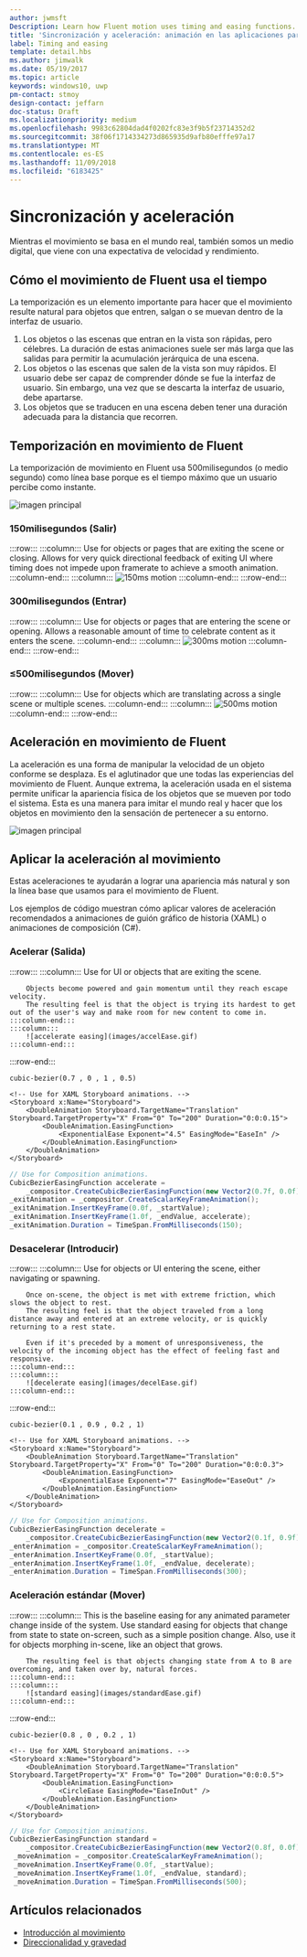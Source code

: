 ```yaml
---
author: jwmsft
Description: Learn how Fluent motion uses timing and easing functions.
title: 'Sincronización y aceleración: animación en las aplicaciones para UWP'
label: Timing and easing
template: detail.hbs
ms.author: jimwalk
ms.date: 05/19/2017
ms.topic: article
keywords: windows10, uwp
pm-contact: stmoy
design-contact: jeffarn
doc-status: Draft
ms.localizationpriority: medium
ms.openlocfilehash: 9983c62804dad4f0202fc83e3f9b5f23714352d2
ms.sourcegitcommit: 38f06f1714334273d865935d9afb80efffe97a17
ms.translationtype: MT
ms.contentlocale: es-ES
ms.lasthandoff: 11/09/2018
ms.locfileid: "6183425"
---
```

# <a name="timing-and-easing"></a>Sincronización y aceleración

Mientras el movimiento se basa en el mundo real, también somos un medio digital, que viene con una expectativa de velocidad y rendimiento. 

## <a name="how-fluent-motion-uses-time"></a>Cómo el movimiento de Fluent usa el tiempo

La temporización es un elemento importante para hacer que el movimiento resulte natural para objetos que entren, salgan o se muevan dentro de la interfaz de usuario.

1. Los objetos o las escenas que entran en la vista son rápidas, pero célebres. La duración de estas animaciones suele ser más larga que las salidas para permitir la acumulación jerárquica de una escena.
1. Los objetos o las escenas que salen de la vista son muy rápidos. El usuario debe ser capaz de comprender dónde se fue la interfaz de usuario. Sin embargo, una vez que se descarta la interfaz de usuario, debe apartarse.
1. Los objetos que se traducen en una escena deben tener una duración adecuada para la distancia que recorren.

## <a name="timing-in-fluent-motion"></a>Temporización en movimiento de Fluent

La temporización de movimiento en Fluent usa 500milisegundos (o medio segundo) como línea base porque es el tiempo máximo que un usuario percibe como instante.

![imagen principal](images/time.gif)

### <a name="150ms-exit"></a>**150milisegundos** (Salir)

:::row:::
    :::column:::
        Use for objects or pages that are exiting the scene or closing.
        Allows for very quick directional feedback of exiting UI where timing does not impede upon framerate to achieve a smooth animation.
    :::column-end:::
    :::column:::
        ![150ms motion](images/150msAlt.gif)
    :::column-end:::
:::row-end:::

### <a name="300ms-enter"></a>**300milisegundos** (Entrar)

:::row:::
    :::column:::
        Use for objects or pages that are entering the scene or opening.
        Allows a reasonable amount of time to celebrate content as it enters the scene.
    :::column-end:::
    :::column:::
        ![300ms motion](images/300ms.gif)
    :::column-end:::
:::row-end:::

### <a name="500ms-move"></a>**≤500milisegundos** (Mover)

:::row:::
    :::column:::
        Use for objects which are translating across a single scene or multiple scenes. 
    :::column-end:::
    :::column:::
        ![500ms motion](images/500ms.gif)
    :::column-end:::
:::row-end:::

## <a name="easing-in-fluent-motion"></a>Aceleración en movimiento de Fluent

La aceleración es una forma de manipular la velocidad de un objeto conforme se desplaza. Es el aglutinador que une todas las experiencias del movimiento de Fluent. Aunque extrema, la aceleración usada en el sistema permite unificar la apariencia física de los objetos que se mueven por todo el sistema. Esta es una manera para imitar el mundo real y hacer que los objetos en movimiento den la sensación de pertenecer a su entorno.

![imagen principal](images/easing.gif)

## <a name="apply-easing-to-motion"></a>Aplicar la aceleración al movimiento

Estas aceleraciones te ayudarán a lograr una apariencia más natural y son la línea base que usamos para el movimiento de Fluent.

Los ejemplos de código muestran cómo aplicar valores de aceleración recomendados a animaciones de guión gráfico de historia (XAML) o animaciones de composición (C#).

### <a name="accelerate-exit"></a>**Acelerar** (Salida)

:::row:::
    :::column:::
        Use for UI or objects that are exiting the scene.

        Objects become powered and gain momentum until they reach escape velocity.
        The resulting feel is that the object is trying its hardest to get out of the user's way and make room for new content to come in.
    :::column-end:::
    :::column:::
        ![accelerate easing](images/accelEase.gif)
    :::column-end:::
:::row-end:::

```
cubic-bezier(0.7 , 0 , 1 , 0.5)
```

```xaml
<!-- Use for XAML Storyboard animations. -->
<Storyboard x:Name="Storyboard">
    <DoubleAnimation Storyboard.TargetName="Translation" Storyboard.TargetProperty="X" From="0" To="200" Duration="0:0:0.15">
        <DoubleAnimation.EasingFunction>
            <ExponentialEase Exponent="4.5" EasingMode="EaseIn" />
        </DoubleAnimation.EasingFunction>
    </DoubleAnimation>
</Storyboard>
```

```csharp
// Use for Composition animations.
CubicBezierEasingFunction accelerate =
    _compositor.CreateCubicBezierEasingFunction(new Vector2(0.7f, 0.0f), new Vector2(1.0f, 0.5f));
_exitAnimation = _compositor.CreateScalarKeyFrameAnimation();
_exitAnimation.InsertKeyFrame(0.0f, _startValue);
_exitAnimation.InsertKeyFrame(1.0f, _endValue, accelerate);
_exitAnimation.Duration = TimeSpan.FromMilliseconds(150);
```

### <a name="decelerate-enter"></a>**Desacelerar** (Introducir)

:::row:::
    :::column:::
        Use for objects or UI entering the scene, either navigating or spawning.

        Once on-scene, the object is met with extreme friction, which slows the object to rest.
        The resulting feel is that the object traveled from a long distance away and entered at an extreme velocity, or is quickly returning to a rest state.

        Even if it's preceded by a moment of unresponsiveness, the velocity of the incoming object has the effect of feeling fast and responsive.
    :::column-end:::
    :::column:::
        ![decelerate easing](images/decelEase.gif)
    :::column-end:::
:::row-end:::

```
cubic-bezier(0.1 , 0.9 , 0.2 , 1)
```

```xaml
<!-- Use for XAML Storyboard animations. -->
<Storyboard x:Name="Storyboard">
    <DoubleAnimation Storyboard.TargetName="Translation" Storyboard.TargetProperty="X" From="0" To="200" Duration="0:0:0.3">
        <DoubleAnimation.EasingFunction>
            <ExponentialEase Exponent="7" EasingMode="EaseOut" />
        </DoubleAnimation.EasingFunction>
    </DoubleAnimation>
</Storyboard>
```

```csharp
// Use for Composition animations.
CubicBezierEasingFunction decelerate =
    _compositor.CreateCubicBezierEasingFunction(new Vector2(0.1f, 0.9f), new Vector2(0.2f, 1.0f));
_enterAnimation = _compositor.CreateScalarKeyFrameAnimation();
_enterAnimation.InsertKeyFrame(0.0f, _startValue);
_enterAnimation.InsertKeyFrame(1.0f, _endValue, decelerate);
_enterAnimation.Duration = TimeSpan.FromMilliseconds(300);
```

### <a name="standard-easing-move"></a>**Aceleración estándar** (Mover)

:::row:::
    :::column:::
        This is the baseline easing for any animated parameter change inside of the system.
        Use standard easing for objects that change from state to state on-screen, such as a simple position change. Also, use it for objects morphing in-scene, like an object that grows.

        The resulting feel is that objects changing state from A to B are overcoming, and taken over by, natural forces.
    :::column-end:::
    :::column:::
        ![standard easing](images/standardEase.gif)
    :::column-end:::
:::row-end:::

```
cubic-bezier(0.8 , 0 , 0.2 , 1)
```

```xaml
<!-- Use for XAML Storyboard animations. -->
<Storyboard x:Name="Storyboard">
    <DoubleAnimation Storyboard.TargetName="Translation" Storyboard.TargetProperty="X" From="0" To="200" Duration="0:0:0.5">
        <DoubleAnimation.EasingFunction>
            <CircleEase EasingMode="EaseInOut" />
        </DoubleAnimation.EasingFunction>
    </DoubleAnimation>
</Storyboard>
```

```csharp
// Use for Composition animations.
CubicBezierEasingFunction standard =
    _compositor.CreateCubicBezierEasingFunction(new Vector2(0.8f, 0.0f), new Vector2(0.2f, 1.0f));
 _moveAnimation = _compositor.CreateScalarKeyFrameAnimation();
 _moveAnimation.InsertKeyFrame(0.0f, _startValue);
 _moveAnimation.InsertKeyFrame(1.0f, _endValue, standard);
 _moveAnimation.Duration = TimeSpan.FromMilliseconds(500);
```

## <a name="related-articles"></a>Artículos relacionados

- [Introducción al movimiento](index.md)
- [Direccionalidad y gravedad](directionality-and-gravity.md)